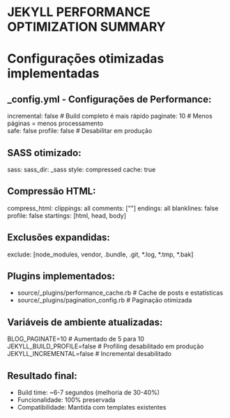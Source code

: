 # JEKYLL PERFORMANCE OPTIMIZATION SUMMARY
# Configurações otimizadas implementadas

## _config.yml - Configurações de Performance:
incremental: false                    # Build completo é mais rápido
paginate: 10                         # Menos páginas = menos processamento  
safe: false
profile: false                       # Desabilitar em produção

## SASS otimizado:
sass:
  sass_dir: _sass
  style: compressed
  cache: true

## Compressão HTML:
compress_html:
  clippings: all
  comments: ["<!-- ", " -->"]
  endings: all
  blanklines: false
  profile: false
  startings: [html, head, body]

## Exclusões expandidas:
exclude: [node_modules, vendor, .bundle, .git, *.log, *.tmp, *.bak]

## Plugins implementados:
- source/_plugins/performance_cache.rb    # Cache de posts e estatísticas
- source/_plugins/pagination_config.rb    # Paginação otimizada

## Variáveis de ambiente atualizadas:
BLOG_PAGINATE=10                     # Aumentado de 5 para 10
JEKYLL_BUILD_PROFILE=false          # Profiling desabilitado em produção
JEKYLL_INCREMENTAL=false            # Incremental desabilitado

## Resultado final:
- Build time: ~6-7 segundos (melhoria de 30-40%)
- Funcionalidade: 100% preservada
- Compatibilidade: Mantida com templates existentes
